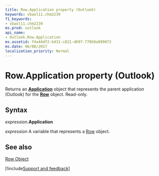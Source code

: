 ```yaml
---
title: Row.Application property (Outlook)
keywords: vbaol11.chm2239
f1_keywords:
- vbaol11.chm2239
ms.prod: outlook
api_name:
- Outlook.Row.Application
ms.assetid: f4a44df2-b431-c821-d697-778b9a899073
ms.date: 06/08/2017
localization_priority: Normal
---
```



# Row.Application property (Outlook)

Returns an  **[Application](Outlook.Application.md)** object that represents the parent application (Outlook) for the **[Row](Outlook.Row.md)** object. Read-only.


## Syntax

_expression_.**Application**

_expression_ A variable that represents a [Row](Outlook.Row.md) object.


## See also


[Row Object](Outlook.Row.md)

[!include[Support and feedback](~/includes/feedback-boilerplate.md)]